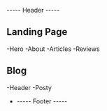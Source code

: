 ----- Header -----

## Landing Page

-Hero
-About
-Articles
-Reviews

## Blog

-Header
-Posty

- ----- Footer -----

